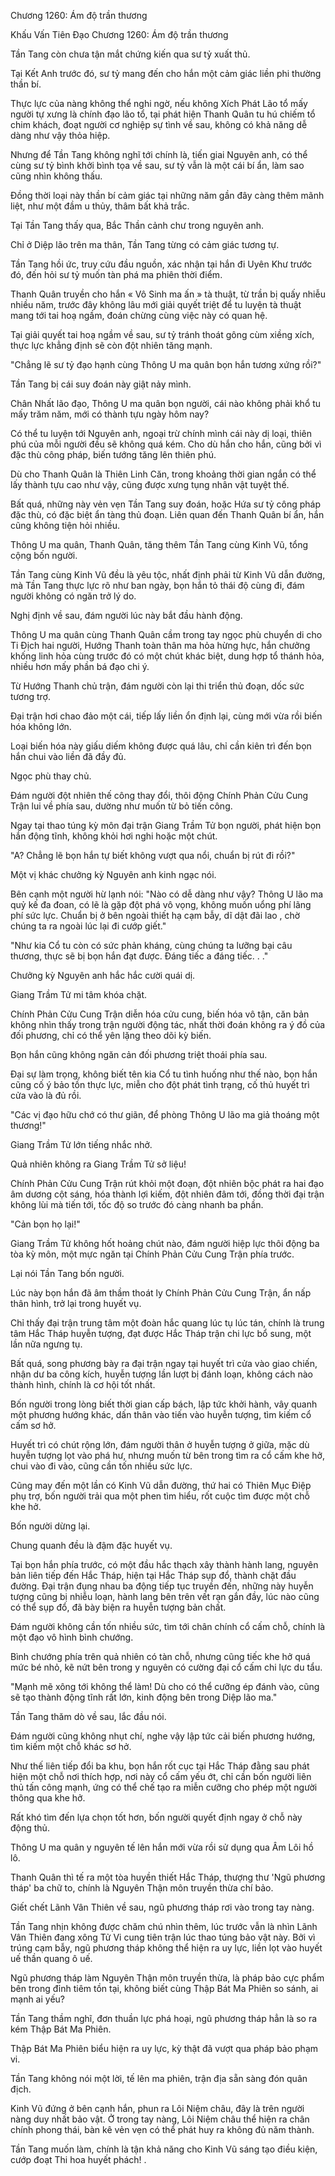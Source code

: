 




Chương 1260: Ám độ trần thương


Khấu Vấn Tiên Đạo Chương 1260: Ám độ trần thương

Tần Tang còn chưa tận mắt chứng kiến qua sư tỷ xuất thủ.

Tại Kết Anh trước đó, sư tỷ mang đến cho hắn một cảm giác liền phi thường thần bí.

Thực lực của nàng không thể nghi ngờ, nếu không Xích Phát Lão tổ mấy người tự xưng là chính đạo lão tổ, tại phát hiện Thanh Quân tu hú chiếm tổ chim khách, đoạt người cơ nghiệp sự tình về sau, không có khả năng dễ dàng như vậy thỏa hiệp.

Nhưng để Tần Tang không nghĩ tới chính là, tiến giai Nguyên anh, có thể cùng sư tỷ bình khởi bình tọa về sau, sư tỷ vẫn là một cái bí ẩn, làm sao cũng nhìn không thấu.

Đồng thời loại này thần bí cảm giác tại những năm gần đây càng thêm mãnh liệt, như một đầm u thủy, thâm bất khả trắc.

Tại Tần Tang thấy qua, Bắc Thần cảnh chư trong nguyên anh.

Chỉ ở Diệp lão trên ma thân, Tần Tang từng có cảm giác tương tự.

Tần Tang hồi ức, truy cứu đầu nguồn, xác nhận tại hắn đi Uyên Khư trước đó, đến hỏi sư tỷ muốn tàn phá ma phiên thời điểm.

Thanh Quân truyền cho hắn « Vô Sinh ma ấn » tà thuật, từ trần bị quấy nhiễu nhiều năm, trước đây không lâu mới giải quyết triệt để tu luyện tà thuật mang tới tai hoạ ngầm, đoán chừng cùng việc này có quan hệ.

Tại giải quyết tai hoạ ngầm về sau, sư tỷ tránh thoát gông cùm xiềng xích, thực lực khẳng định sẽ còn đột nhiên tăng mạnh.

"Chẳng lẽ sư tỷ đạo hạnh cùng Thông U ma quân bọn hắn tương xứng rồi?"

Tần Tang bị cái suy đoán này giật nảy mình.

Chân Nhất lão đạo, Thông U ma quân bọn người, cái nào không phải khổ tu mấy trăm năm, mới có thành tựu ngày hôm nay?

Có thể tu luyện tới Nguyên anh, ngoại trừ chính mình cái này dị loại, thiên phú của mỗi người đều sẽ không quá kém. Cho dù hắn cho hắn, cũng bởi vì đặc thù công pháp, biến tướng tăng lên thiên phú.

Dù cho Thanh Quân là Thiên Linh Căn, trong khoảng thời gian ngắn có thể lấy thành tựu cao như vậy, cũng được xưng tụng nhân vật tuyệt thế.

Bất quá, những này vẻn vẹn Tần Tang suy đoán, hoặc Hứa sư tỷ công pháp đặc thù, có đặc biệt ẩn tàng thủ đoạn. Liên quan đến Thanh Quân bí ẩn, hắn cũng không tiện hỏi nhiều.

Thông U ma quân, Thanh Quân, tăng thêm Tần Tang cùng Kinh Vũ, tổng cộng bốn người.

Tần Tang cùng Kinh Vũ đều là yêu tộc, nhất định phải từ Kinh Vũ dẫn đường, mà Tần Tang thực lực rõ như ban ngày, bọn hắn tỏ thái độ cùng đi, đám người không có ngăn trở lý do.

Nghị định về sau, đám người lúc này bắt đầu hành động.

Thông U ma quân cùng Thanh Quân cầm trong tay ngọc phù chuyển di cho Ti Địch hai người, Hướng Thanh toàn thân ma hỏa hừng hực, hắn chưởng khống linh hỏa cùng trước đó có một chút khác biệt, dung hợp tổ thánh hỏa, nhiều hơn mấy phần bá đạo chi ý.

Từ Hướng Thanh chủ trận, đám người còn lại thi triển thủ đoạn, dốc sức tương trợ.

Đại trận hơi chao đảo một cái, tiếp lấy liền ổn định lại, cùng mới vừa rồi biến hóa không lớn.

Loại biến hóa này giấu diếm không được quá lâu, chỉ cần kiên trì đến bọn hắn chui vào liền đã đầy đủ.

Ngọc phù thay chủ.

Đám người đột nhiên thế công thay đổi, thôi động Chính Phản Cửu Cung Trận lui về phía sau, dường như muốn từ bỏ tiến công.

Ngay tại thao túng kỳ môn đại trận Giang Trầm Tử bọn người, phát hiện bọn hắn động tĩnh, không khỏi hơi nghi hoặc một chút.

"A? Chẳng lẽ bọn hắn tự biết không vượt qua nổi, chuẩn bị rút đi rồi?"

Một vị khác chưởng kỳ Nguyên anh kinh ngạc nói.

Bên cạnh một người hừ lạnh nói: "Nào có dễ dàng như vậy? Thông U lão ma quỷ kế đa đoan, có lẽ là gặp đột phá vô vọng, không muốn uổng phí lãng phí sức lực. Chuẩn bị ở bên ngoài thiết hạ cạm bẫy, dĩ dật đãi lao , chờ chúng ta ra ngoài lúc lại đi cướp giết."

"Như kia Cổ tu còn có sức phản kháng, cùng chúng ta lưỡng bại câu thương, thực sẽ bị bọn hắn đạt được. Đáng tiếc a đáng tiếc. . ."

Chưởng kỳ Nguyên anh hắc hắc cười quái dị.

Giang Trầm Tử mi tâm khóa chặt.

Chính Phản Cửu Cung Trận diễn hóa cửu cung, biến hóa vô tận, căn bản không nhìn thấy trong trận người động tác, nhất thời đoán không ra ý đồ của đối phương, chỉ có thể yên lặng theo dõi kỳ biến.

Bọn hắn cũng không ngăn cản đối phương triệt thoái phía sau.

Đại sự làm trọng, không biết tên kia Cổ tu tình huống như thế nào, bọn hắn cũng cố ý bảo tồn thực lực, miễn cho đột phát tình trạng, cố thủ huyết trì cửa vào là đủ rồi.

"Các vị đạo hữu chớ có thư giãn, để phòng Thông U lão ma giả thoáng một thương!"

Giang Trầm Tử lớn tiếng nhắc nhở.

Quả nhiên không ra Giang Trầm Tử sở liệu!

Chính Phản Cửu Cung Trận rút khỏi một đoạn, đột nhiên bộc phát ra hai đạo âm dương cột sáng, hóa thành lợi kiếm, đột nhiên đâm tới, đồng thời đại trận không lùi mà tiến tới, tốc độ so trước đó càng nhanh ba phần.

"Cản bọn họ lại!"

Giang Trầm Tử không hốt hoảng chút nào, đám người hiệp lực thôi động ba tòa kỳ môn, một mực ngăn tại Chính Phản Cửu Cung Trận phía trước.

Lại nói Tần Tang bốn người.

Lúc này bọn hắn đã âm thầm thoát ly Chính Phản Cửu Cung Trận, ẩn nấp thân hình, trở lại trong huyết vụ.

Chỉ thấy đại trận trung tâm một đoàn hắc quang lúc tụ lúc tán, chính là trung tâm Hắc Tháp huyễn tượng, đạt được Hắc Tháp trận chi lực bổ sung, một lần nữa ngưng tụ.

Bất quá, song phương bày ra đại trận ngay tại huyết trì cửa vào giao chiến, nhận dư ba công kích, huyễn tượng lần lượt bị đánh loạn, không cách nào thành hình, chính là cơ hội tốt nhất.

Bốn người trong lòng biết thời gian cấp bách, lập tức khởi hành, vây quanh một phương hướng khác, dấn thân vào tiến vào huyễn tượng, tìm kiếm cổ cấm sơ hở.

Huyết trì có chút rộng lớn, đám người thân ở huyễn tượng ở giữa, mặc dù huyễn tượng lọt vào phá hư, nhưng muốn từ bên trong tìm ra cổ cấm khe hở, chui vào đi vào, cũng cần tốn nhiều sức lực.

Cũng may đến một lần có Kinh Vũ dẫn đường, thứ hai có Thiên Mục Điệp phụ trợ, bốn người trải qua một phen tìm hiểu, rốt cuộc tìm được một chỗ khe hở.

Bốn người dừng lại.

Chung quanh đều là đậm đặc huyết vụ.

Tại bọn hắn phía trước, có một đầu hắc thạch xây thành hành lang, nguyên bản liên tiếp đến Hắc Tháp, hiện tại Hắc Tháp sụp đổ, thành chặt đầu đường. Đại trận đụng nhau ba động tiếp tục truyền đến, những này huyễn tượng cũng bị nhiễu loạn, hành lang bên trên vết rạn gắn đầy, lúc nào cũng có thể sụp đổ, đã bày biện ra huyễn tượng bản chất.

Đám người không cần tốn nhiều sức, tìm tới chân chính cổ cấm chỗ, chính là một đạo vô hình bình chướng.

Bình chướng phía trên quả nhiên có tàn chỗ, nhưng cũng tiếc khe hở quá mức bé nhỏ, kẽ nứt bên trong y nguyên có cường đại cổ cấm chi lực du tẩu.

"Mạnh mẽ xông tới không thể làm! Dù cho có thể cưỡng ép đánh vào, cũng sẽ tạo thành động tĩnh rất lớn, kinh động bên trong Diệp lão ma."

Tần Tang thăm dò về sau, lắc đầu nói.

Đám người cũng không nhụt chí, nghe vậy lập tức cải biến phương hướng, tìm kiếm một chỗ khác sơ hở.

Như thế liên tiếp đổi ba khu, bọn hắn rốt cục tại Hắc Tháp đằng sau phát hiện một chỗ nơi thích hợp, nơi này cổ cấm yếu ớt, chỉ cần bốn người liên thủ tấn công mạnh, ứng có thể chế tạo ra miễn cưỡng cho phép một người thông qua khe hở.

Rất khó tìm đến lựa chọn tốt hơn, bốn người quyết định ngay ở chỗ này động thủ.

Thông U ma quân y nguyên tế lên hắn mới vừa rồi sử dụng qua Âm Lôi hồ lô.

Thanh Quân thì tế ra một tòa huyền thiết Hắc Tháp, thượng thư 'Ngũ phương tháp' ba chữ to, chính là Nguyên Thận môn truyền thừa chí bảo.

Giết chết Lãnh Vân Thiên về sau, ngũ phương tháp rơi vào trong tay nàng.

Tần Tang nhịn không được chăm chú nhìn thêm, lúc trước vẫn là nhìn Lãnh Vân Thiên đang xông Tử Vi cung tiên trận lúc thao túng bảo vật này. Bởi vì trúng cạm bẫy, ngũ phương tháp không thể hiện ra uy lực, liền lọt vào huyết uế thần quang ô uế.

Ngũ phương tháp làm Nguyên Thận môn truyền thừa, là pháp bảo cực phẩm bên trong đỉnh tiêm tồn tại, không biết cùng Thập Bát Ma Phiên so sánh, ai mạnh ai yếu?

Tần Tang thầm nghĩ, đơn thuần lực phá hoại, ngũ phương tháp hẳn là so ra kém Thập Bát Ma Phiên.

Thập Bát Ma Phiên biểu hiện ra uy lực, kỳ thật đã vượt qua pháp bảo phạm vi.

Tần Tang không nói một lời, tế lên ma phiên, trận địa sẵn sàng đón quân địch.

Kinh Vũ đứng ở bên cạnh hắn, phun ra Lôi Niệm châu, đây là trên người nàng duy nhất bảo vật. Ở trong tay nàng, Lôi Niệm châu thể hiện ra chân chính phong thái, bàn kê vẻn vẹn có thể phát huy ra không đủ năm thành.

Tần Tang muốn làm, chính là tận khả năng cho Kinh Vũ sáng tạo điều kiện, cướp đoạt Thi hoa huyết phách! .




